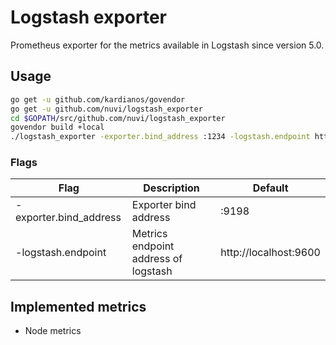# Logstash exporter
Prometheus exporter for the metrics available in Logstash since version 5.0.

## Usage
```bash
go get -u github.com/kardianos/govendor
go get -u github.com/nuvi/logstash_exporter
cd $GOPATH/src/github.com/nuvi/logstash_exporter
govendor build +local
./logstash_exporter -exporter.bind_address :1234 -logstash.endpoint http://localhost:1235
```

### Flags
Flag | Description | Default
-----|-------------|---------
-exporter.bind_address | Exporter bind address | :9198
-logstash.endpoint | Metrics endpoint address of logstash | http://localhost:9600


## Implemented metrics
* Node metrics

